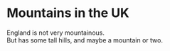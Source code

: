 Mountains in the UK   
===================   
England is not very mountainous.   
But has some tall hills, and maybe a mountain or two.
